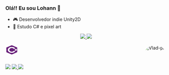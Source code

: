 ### Olá!! Eu sou Lohann 👋

- 🎮 Desenvolvedor indie Unity2D
- 📝 Estudo C# e pixel art

<div align="center">
  <a href="https://github.com/kohann13">
  <img height="180em" src="https://github-readme-stats.vercel.app/api?username=kohann&show_icons=true&theme=tokyonight&include_all_commits=true&count_private=true"/>
    
    
    
  <img height="180em" src="https://github-readme-stats.vercel.app/api/top-langs/?username=kohann13&layout=compact&langs_count=7&theme=tokyonight"/>
</div>
  <div style="display: inline_block"><br>
  <img align="center" alt="lohann-C#" height="30" width="40" src="https://raw.githubusercontent.com/devicons/devicon/master/icons/csharp/csharp-plain.svg">
  <img align="right" alt="Vlad-pic" height="150" style="border-radius:50px;" src="https://i.pinimg.com/564x/f9/80/6a/f9806af5e5e2eab02a29c68d91c9415a.jpg">


    
    
</div>
  
  ##
  
<div> 
 <a href="https://discord.gg/lohannr" target="_blank"><img src="https://img.shields.io/badge/Discord-7289DA?style=for-the-badge&logo=discord&logoColor=white" target="_blank"></a> 
  <a href = "mailto:roquelohann@gmail.com"><img src="https://img.shields.io/badge/-Gmail-%23333?style=for-the-badge&logo=gmail&logoColor=white" target="_blank"</a>
  <a href="https://www.linkedin.com/in/lohann-roque-983b7a247/" target="_blank"><img src="https://img.shields.io/badge/-LinkedIn-%230077B5?style=for-the-badge&logo=linkedin&logoColor=white" target="_blank"></a> 
</div>

